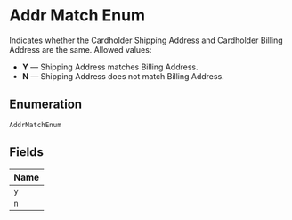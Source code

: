 
# Addr Match Enum

Indicates whether the Cardholder Shipping Address and Cardholder Billing Address are the same. Allowed values:

* **Y** — Shipping Address matches Billing Address.
* **N** — Shipping Address does not match Billing Address.

## Enumeration

`AddrMatchEnum`

## Fields

| Name |
|  --- |
| `y` |
| `n` |

